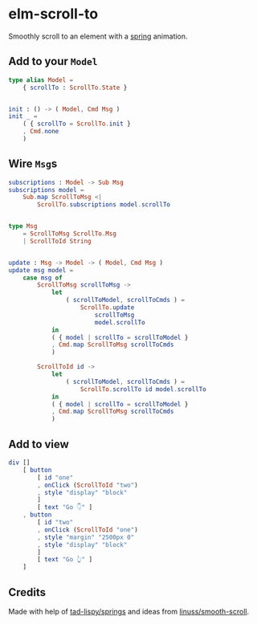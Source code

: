 # elm-scroll-to

Smoothly scroll to an element with a [spring](https://en.wikipedia.org/wiki/Hooke's_law) animation.


## Add to your `Model`

```elm
type alias Model =
    { scrollTo : ScrollTo.State }


init : () -> ( Model, Cmd Msg )
init _ =
    ( { scrollTo = ScrollTo.init }
    , Cmd.none
    )

```

## Wire `Msg`s

```elm
subscriptions : Model -> Sub Msg
subscriptions model =
    Sub.map ScrollToMsg <|
        ScrollTo.subscriptions model.scrollTo


type Msg
    = ScrollToMsg ScrollTo.Msg
    | ScrollToId String


update : Msg -> Model -> ( Model, Cmd Msg )
update msg model =
    case msg of
        ScrollToMsg scrollToMsg ->
            let
                ( scrollToModel, scrollToCmds ) =
                    ScrollTo.update
                        scrollToMsg
                        model.scrollTo
            in
            ( { model | scrollTo = scrollToModel }
            , Cmd.map ScrollToMsg scrollToCmds
            )

        ScrollToId id ->
            let
                ( scrollToModel, scrollToCmds ) =
                    ScrollTo.scrollTo id model.scrollTo
            in
            ( { model | scrollTo = scrollToModel }
            , Cmd.map ScrollToMsg scrollToCmds
            )
```

## Add to view
```elm
div []
    [ button
        [ id "one"
        , onClick (ScrollToId "two")
        , style "display" "block"
        ]
        [ text "Go 👇" ]
    , button
        [ id "two"
        , onClick (ScrollToId "one")
        , style "margin" "2500px 0"
        , style "display" "block"
        ]
        [ text "Go 👆" ]
    ]
```

## Credits
Made with help of [tad-lispy/springs](https://package.elm-lang.org/packages/tad-lispy/springs/latest/)
and ideas from [linuss/smooth-scroll](https://package.elm-lang.org/packages/linuss/smooth-scroll/latest/).
